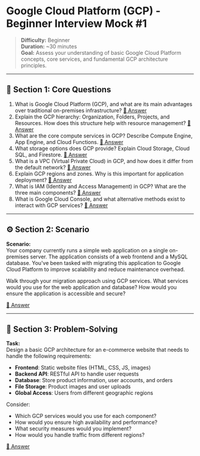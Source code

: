 # Google Cloud Platform (GCP) - Beginner Interview Mock #1

> **Difficulty:** Beginner  
> **Duration:** ~30 minutes  
> **Goal:** Assess your understanding of basic Google Cloud Platform concepts, core services, and fundamental GCP architecture principles.

---

## 🧠 Section 1: Core Questions

1. What is Google Cloud Platform (GCP), and what are its main advantages over traditional on-premises infrastructure? [📖 Answer](mock_1_answers.md#1-what-is-google-cloud-platform-gcp-and-what-are-its-main-advantages-over-traditional-on-premises-infrastructure)
2. Explain the GCP hierarchy: Organization, Folders, Projects, and Resources. How does this structure help with resource management? [📖 Answer](mock_1_answers.md#2-explain-the-gcp-hierarchy-organization-folders-projects-and-resources-how-does-this-structure-help-with-resource-management)
3. What are the core compute services in GCP? Describe Compute Engine, App Engine, and Cloud Functions. [📖 Answer](mock_1_answers.md#3-what-are-the-core-compute-services-in-gcp-describe-compute-engine-app-engine-and-cloud-functions)
4. What storage options does GCP provide? Explain Cloud Storage, Cloud SQL, and Firestore. [📖 Answer](mock_1_answers.md#4-what-storage-options-does-gcp-provide-explain-cloud-storage-cloud-sql-and-firestore)
5. What is a VPC (Virtual Private Cloud) in GCP, and how does it differ from the default network? [📖 Answer](mock_1_answers.md#5-what-is-a-vpc-virtual-private-cloud-in-gcp-and-how-does-it-differ-from-the-default-network)
6. Explain GCP regions and zones. Why is this important for application deployment? [📖 Answer](mock_1_answers.md#6-explain-gcp-regions-and-zones-why-is-this-important-for-application-deployment)
7. What is IAM (Identity and Access Management) in GCP? What are the three main components? [📖 Answer](mock_1_answers.md#7-what-is-iam-identity-and-access-management-in-gcp-what-are-the-three-main-components)
8. What is Google Cloud Console, and what alternative methods exist to interact with GCP services? [📖 Answer](mock_1_answers.md#8-what-is-google-cloud-console-and-what-alternative-methods-exist-to-interact-with-gcp-services)

---

## ⚙️ Section 2: Scenario

**Scenario:**  
Your company currently runs a simple web application on a single on-premises server. The application consists of a web frontend and a MySQL database. You've been tasked with migrating this application to Google Cloud Platform to improve scalability and reduce maintenance overhead.

Walk through your migration approach using GCP services. What services would you use for the web application and database? How would you ensure the application is accessible and secure?

[📖 Answer](mock_1_answers.md#️-section-2-scenario---answer)

---

## 🧩 Section 3: Problem-Solving

**Task:**  
Design a basic GCP architecture for an e-commerce website that needs to handle the following requirements:
- **Frontend**: Static website files (HTML, CSS, JS, images)
- **Backend API**: RESTful API to handle user requests
- **Database**: Store product information, user accounts, and orders
- **File Storage**: Product images and user uploads
- **Global Access**: Users from different geographic regions

Consider:
- Which GCP services would you use for each component?
- How would you ensure high availability and performance?
- What security measures would you implement?
- How would you handle traffic from different regions?

[📖 Answer](mock_1_answers.md#-section-3-problem-solving---answer)
